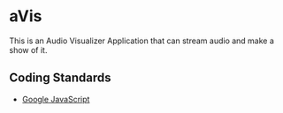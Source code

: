 # aVis

This is an Audio Visualizer Application that can stream audio and make a show of
it.

## Coding Standards

* [Google JavaScript](https://google.github.io/styleguide/javascriptguide.xml)

